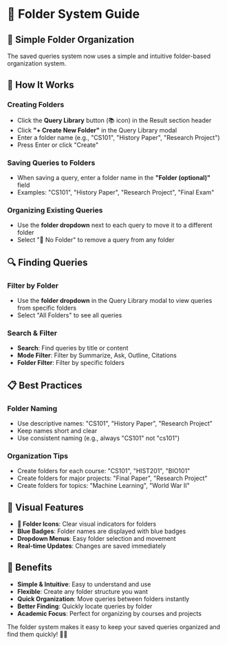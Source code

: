 # 📁 Folder System Guide

## 🎯 **Simple Folder Organization**

The saved queries system now uses a simple and intuitive folder-based organization system.

## 📂 **How It Works**

### **Creating Folders**
- Click the **Query Library** button (📚 icon) in the Result section header
- Click **"+ Create New Folder"** in the Query Library modal
- Enter a folder name (e.g., "CS101", "History Paper", "Research Project")
- Press Enter or click "Create"

### **Saving Queries to Folders**
- When saving a query, enter a folder name in the **"Folder (optional)"** field
- Examples: "CS101", "History Paper", "Research Project", "Final Exam"

### **Organizing Existing Queries**
- Use the **folder dropdown** next to each query to move it to a different folder
- Select "📁 No Folder" to remove a query from any folder

## 🔍 **Finding Queries**

### **Filter by Folder**
- Use the **folder dropdown** in the Query Library modal to view queries from specific folders
- Select "All Folders" to see all queries

### **Search & Filter**
- **Search**: Find queries by title or content
- **Mode Filter**: Filter by Summarize, Ask, Outline, Citations
- **Folder Filter**: Filter by specific folders

## 📋 **Best Practices**

### **Folder Naming**
- Use descriptive names: "CS101", "History Paper", "Research Project"
- Keep names short and clear
- Use consistent naming (e.g., always "CS101" not "cs101")

### **Organization Tips**
- Create folders for each course: "CS101", "HIST201", "BIO101"
- Create folders for major projects: "Final Paper", "Research Project"
- Create folders for topics: "Machine Learning", "World War II"

## 🎨 **Visual Features**

- **📁 Folder Icons**: Clear visual indicators for folders
- **Blue Badges**: Folder names are displayed with blue badges
- **Dropdown Menus**: Easy folder selection and movement
- **Real-time Updates**: Changes are saved immediately

## 🚀 **Benefits**

- **Simple & Intuitive**: Easy to understand and use
- **Flexible**: Create any folder structure you want
- **Quick Organization**: Move queries between folders instantly
- **Better Finding**: Quickly locate queries by folder
- **Academic Focus**: Perfect for organizing by courses and projects

The folder system makes it easy to keep your saved queries organized and find them quickly! 📁✨ 